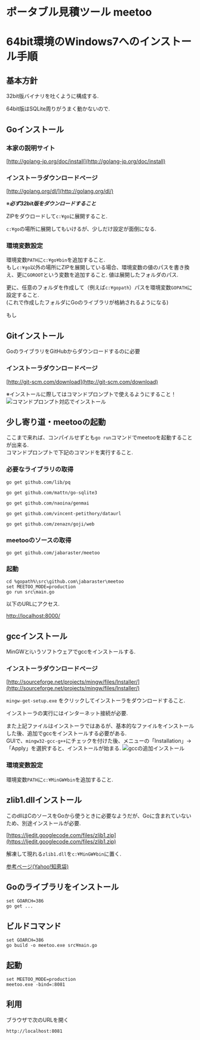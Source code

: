 # ポータブル見積ツール meetoo


# 64bit環境のWindows7へのインストール手順

## 基本方針
32bit版バイナリを吐くように構成する.

64bit版はSQLite周りがうまく動かないので.


## Goインストール
### 本家の説明サイト
[http://golang-jp.org/doc/install](http://golang-jp.org/doc/install)

### インストーラダウンロードページ
[http://golang.org/dl/](http://golang.org/dl/)

※___必ず32bit版をダウンロードすること___

ZIPをダウロードして```c:¥go```に展開すること.

```c:¥go```の場所に展開してもいけるが、少しだけ設定が面倒になる.  

### 環境変数設定
環境変数```PATH```に```c:¥go¥bin```を追加すること.  
もし```c:¥go```以外の場所にZIPを展開している場合、環境変数の値のパスを書き換え、更に```GOROOT```という変数を追加すること. 値は展開したフォルダのパス.  

更に、任意のフォルダを作成して（例えば```c:¥gopath```）パスを環境変数```GOPATH```に設定すること.  
(これで作成したフォルダにGoのライブラリが格納されるようになる)

もし

## Gitインストール
GoのライブラリをGitHubからダウンロードするのに必要

### インストーラダウンロードページ
[http://git-scm.com/download](http://git-scm.com/download)


※インストールに際してはコマンドプロンプトで使えるようにすること！  
![コマンドプロンプト対応でインストール](./docimage/git_install_prompt.png "コマンドプロンプト対応でインストール")


## 少し寄り道・meetooの起動
ここまで来れば、コンパイルせずとも```go run```コマンドでmeetooを起動することが出来る.  
コマンドプロンプトで下記のコマンドを実行すること.

### 必要なライブラリの取得

```
go get github.com/lib/pq
```

```
go get github.com/mattn/go-sqlite3
```

```
go get github.com/naoina/genmai
```

```
go get github.com/vincent-petithory/dataurl
```

```
go get github.com/zenazn/goji/web
```


### meetooのソースの取得

```
go get github.com/jabaraster/meetoo
```

### 起動
```
cd %gopath%\src\github.com\jabaraster\meetoo
set MEETOO_MODE=production
go run src\main.go
```

以下のURLにアクセス.

[http://localhost:8000/](http://localhost:8000/)


## gccインストール
MinGWとiいうソフトウェアでgccをインストールする.

### インストーラダウンロードページ

[http://sourceforge.net/projects/mingw/files/Installer/](http://sourceforge.net/projects/mingw/files/Installer/)

```mingw-get-setup.exe``` をクリックしてインストーラをダウンロードすること.

インストーラの実行にはインターネット接続が必要.

また上記ファイルはインストーラではあるが、基本的なファイルをインストールした後、追加でgccをインストールする必要がある.  
GUIで、```mingw32-gcc-g++```にチェックを付けた後、メニューの「Installation」→「Apply」を選択すると、インストールが始まる.
![gccの追加インストール](./docimage/mingw_setup.png "gccの追加インストール")

### 環境変数設定

環境変数```PATH```に```c:¥MinGW¥bin```を追加すること.

## zlib1.dllインストール
このdllはCのソースをGoから使うときに必要なようだが、Goに含まれていないため、別途インストールが必要.

[https://ljedit.googlecode.com/files/zlib1.zip](https://ljedit.googlecode.com/files/zlib1.zip)

解凍して現れる```zlib1.dll```を```c:¥MinGW¥bin```に置く.

[参考ページ(Yahoo!知恵袋)](http://detail.chiebukuro.yahoo.co.jp/qa/question_detail/q10140858135)

## Goのライブラリをインストール
```
set GOARCH=386
go get ...
```

## ビルドコマンド
```
set GOARCH=386
go build -o meetoo.exe src¥main.go
```

## 起動
```
set MEETOO_MODE=production
meetoo.exe -bind=:8081
```

## 利用

ブラウザで次のURLを開く  

```
http://localhost:8081
```

